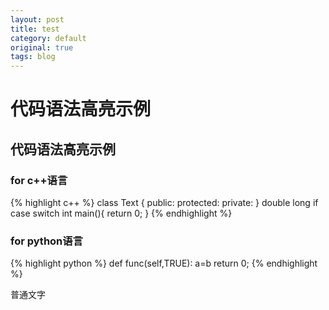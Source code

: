 ```yaml
---
layout: post
title: test
category: default
original: true
tags: blog
---
```


# 代码语法高亮示例
## 代码语法高亮示例
### for c++语言
{% highlight c++ %}
class Text
{
	public:
	protected:
	private:
}
double long 
if 
case
switch
int main(){	
	return 0;
}
{% endhighlight %}

### for python语言
{% highlight python %}
def func(self,TRUE):
	a=b
	return 0;
{% endhighlight %}


普通文字
